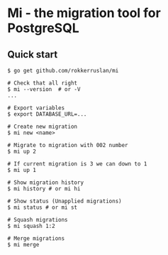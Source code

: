 # Mi - the migration tool for PostgreSQL

## Quick start

```shell script
$ go get github.com/rokkerruslan/mi

# Check that all right
$ mi --version  # or -V
...
```

```shell script
# Export variables
$ export DATABASE_URL=...

# Create new migration
$ mi new <name>

# Migrate to migration with 002 number
$ mi up 2

# If current migration is 3 we can down to 1
$ mi up 1

# Show migration history
$ mi history # or mi hi

# Show status (Unapplied migrations)
$ mi status # or mi st

# Squash migrations
$ mi squash 1:2

# Merge migrations
$ mi merge
```
